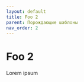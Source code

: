 ```yaml
---
layout: default
title: Foo 2
parent: Порождающие шаблоны
nav_order: 2
---
```


# Foo 2

Lorem ipsum
